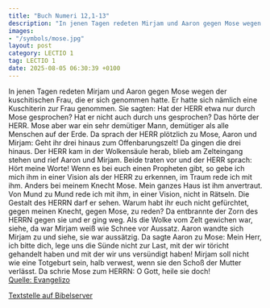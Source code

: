```yaml
---
title: "Buch Numeri 12,1-13"
description: "In jenen Tagen redeten Mirjam und Aaron gegen Mose wegen der kuschitischen Frau, die er sich genommen hatte. Er hatte sich nämlich eine Kuschiterin zur Frau genommen. Sie sagten: Hat der HERR etwa nur durch Mose gesprochen? Hat er nicht auch durch uns gesprochen? Das hörte der HE...."
images:
- "/symbols/mose.jpg"
layout: post
category: LECTIO 1
tag: LECTIO 1
date: 2025-08-05 06:30:39 +0100
---
```

In jenen Tagen redeten Mirjam und Aaron gegen Mose wegen der kuschitischen Frau, die er sich genommen hatte. Er hatte sich nämlich eine Kuschiterin zur Frau genommen.
Sie sagten: Hat der HERR etwa nur durch Mose gesprochen? Hat er nicht auch durch uns gesprochen? Das hörte der HERR.<!--more-->
Mose aber war ein sehr demütiger Mann, demütiger als alle Menschen auf der Erde.
Da sprach der HERR plötzlich zu Mose, Aaron und Mirjam: Geht ihr drei hinaus zum Offenbarungszelt! Da gingen die drei hinaus.
Der HERR kam in der Wolkensäule herab, blieb am Zelteingang stehen und rief Aaron und Mirjam. Beide traten vor
und der HERR sprach: Hört meine Worte! Wenn es bei euch einen Propheten gibt, so gebe ich mich ihm in einer Vision als der HERR zu erkennen, im Traum rede ich mit ihm.
Anders bei meinem Knecht Mose. Mein ganzes Haus ist ihm anvertraut.
Von Mund zu Mund rede ich mit ihm, in einer Vision, nicht in Rätseln. Die Gestalt des HERRN darf er sehen. Warum habt ihr euch nicht gefürchtet, gegen meinen Knecht, gegen Mose, zu reden?
Da entbrannte der Zorn des HERRN gegen sie und er ging weg.
Als die Wolke vom Zelt gewichen war, siehe, da war Mirjam weiß wie Schnee vor Aussatz. Aaron wandte sich Mirjam zu und siehe, sie war aussätzig.
Da sagte Aaron zu Mose: Mein Herr, ich bitte dich, lege uns die Sünde nicht zur Last, mit der wir töricht gehandelt haben und mit der wir uns versündigt haben!
Mirjam soll nicht wie eine Totgeburt sein, halb verwest, wenn sie den Schoß der Mutter verlässt.
Da schrie Mose zum HERRN: O Gott, heile sie doch!<br>
[Quelle: Evangelizo](https://evangeliumtagfuertag.org/DE/gospel)

[Textstelle auf Bibelserver](https://www.bibleserver.com/EU/4.Mose12,1-13)
